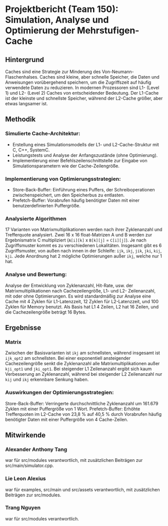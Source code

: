 # Projektbericht (Team 150): Simulation, Analyse und Optimierung der Mehrstufigen-Cache
## Hintergrund
Caches sind eine Strategie zur Minderung des Von-Neumann-Flaschenhalses.
Caches sind kleine, aber schnelle Speicher, die Daten und Anweisungen vorübergehend speichern, um die Zugriffszeit auf häufig verwendete Daten zu reduzieren. In modernen Prozessoren sind L1- (Level 1) und L2- (Level 2) Caches von entscheidender Bedeutung. Der L1-Cache ist der kleinste und schnellste Speicher, während der L2-Cache größer, aber etwas langsamer ist.
## Methodik
### Simulierte Cache-Architektur:
- Erstellung eines Simulationsmodells der L1- und L2-Cache-Struktur mit C, C++, SystemC.
- Leistungstests und Analyse der Anfangszustände (ohne Optimierung).
- Implementierung einer Befehlszeilenschnittstelle zur Eingabe von Simulationsparametern wie der Cache-Zeilengröße.
### Implementierung von Optimierungsstrategien:
- Store-Back-Buffer: Einführung eines Puffers, der Schreiboperationen zwischenspeichert, um den Speicherbus zu entlasten.
- Prefetch-Buffer: Vorabrufen häufig benötigter Daten mit einer benutzerdefinierten Puffergröße.
### Analysierte Algorithmen
17 Varianten von Matrixmultiplikationen werden nach ihrer Zyklenanzahl und Trefferquote analysiert. Zwei 16 x 16 float-Matrizen A und B werden zur Ergebnismatrix C multipliziert (`A[i][k]` x  `B[k][j]` =  `C[i][j]`). Je nach Zugriffsmuster kommt es zu verschiedenen Lokalitäten. Insgesamt gibt es 6 Zugriffsmuster, von außen nach innen in der Schleife: `ijk`, `ikj`, `jik`, `jki`, `kij`, `kji`. Jede Anordnung hat 2 mögliche Optimierungen außer `ikj`, welche nur 1 hat.
### Analyse und Bewertung:
Analyse der Entwicklung von Zyklenanzahl, Hit-Rate, usw. der Matrixmultiplikationen nach Cachezeilengröße, L1- und L2- Zeilenanzahl, mit oder ohne Optimierungen. Es wird standardmäßig zur Analyse eine Cache mit 4 Zyklen für L1-Latenzzeit, 12 Zyklen für L2-Latenzzeit, und 100 Zyklen für Memory benutzt. Als Basis hat L1 4 Zeilen, L2 hat 16 Zeilen, und die Cachezeilengröße beträgt 16 Bytes.
## Ergebnisse
### Matrix
Zwischen der Basisvarianten ist `ikj` am schnellsten, während insgesamt ist `ijk_opt2` am schnellsten. Bei einer exponentiell ansteigender Cachezeilengröße senkt die Zyklenanzahl alle Matrixmultiplikationen außer `kji_opt1` und `jki_opt1`.
Bei steigender L1 Zeilenanzahl ergibt sich kaum Verbesserung an Zyklenanzahl, während bei steigender L2 Zeilenanzahl nur `kij` und `ikj` erkennbare Senkung haben.
### Auswirkungen der Optimierungsstrategien:
Store-Back-Buffer: Verringerte durchschnittliche Zyklenanzahl um 161.679 Zyklen mit einer Puffergröße von 1 Wort.
Prefetch-Buffer: Erhöhte Trefferquoten im L2-Cache von 23,8 % auf 40,5 % durch Vorabrufen häufig benötigter Daten mit einer Puffergröße von 4 Cache-Zeilen.
## Mitwirkende
### Alexander Anthony Tang
war für src/modules verantwortlich, mit zusätzlichen Beiträgen zur src/main/simulator.cpp.
### Lie Leon Alexius
war für examples, src/main und src/assets verantwortlich, mit zusätzlichen Beiträgen zur src/modules.
### Trang Nguyen
war für src/modules verantwortlich.
